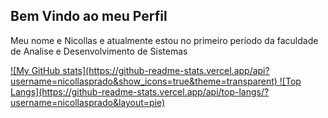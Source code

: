 ## Bem Vindo ao meu Perfil
Meu nome e Nicollas e atualmente estou no primeiro periodo da faculdade de Analise e Desenvolvimento de Sistemas
<div>
  <a href="https://github.com/nicollasprado/nicollasprado">
  ![My GitHub stats](https://github-readme-stats.vercel.app/api?username=nicollasprado&show_icons=true&theme=transparent)
  ![Top Langs](https://github-readme-stats.vercel.app/api/top-langs/?username=nicollasprado&layout=pie)
</div>



